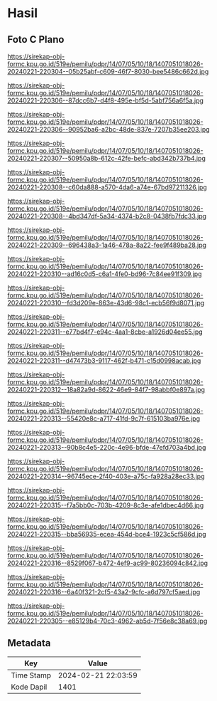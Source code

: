 # Hasil

## Foto C Plano

https://sirekap-obj-formc.kpu.go.id/519e/pemilu/pdpr/14/07/05/10/18/1407051018026-20240221-220304--05b25abf-c609-46f7-8030-bee5486c662d.jpg

https://sirekap-obj-formc.kpu.go.id/519e/pemilu/pdpr/14/07/05/10/18/1407051018026-20240221-220306--87dcc6b7-d4f8-495e-bf5d-5abf756a6f5a.jpg

https://sirekap-obj-formc.kpu.go.id/519e/pemilu/pdpr/14/07/05/10/18/1407051018026-20240221-220306--90952ba6-a2bc-48de-837e-7207b35ee203.jpg

https://sirekap-obj-formc.kpu.go.id/519e/pemilu/pdpr/14/07/05/10/18/1407051018026-20240221-220307--50950a8b-612c-42fe-befc-abd342b737b4.jpg

https://sirekap-obj-formc.kpu.go.id/519e/pemilu/pdpr/14/07/05/10/18/1407051018026-20240221-220308--c60da888-a570-4da6-a74e-67bd97211326.jpg

https://sirekap-obj-formc.kpu.go.id/519e/pemilu/pdpr/14/07/05/10/18/1407051018026-20240221-220308--4bd347df-5a34-4374-b2c8-0438fb7fdc33.jpg

https://sirekap-obj-formc.kpu.go.id/519e/pemilu/pdpr/14/07/05/10/18/1407051018026-20240221-220309--696438a3-1a46-478a-8a22-fee9f489ba28.jpg

https://sirekap-obj-formc.kpu.go.id/519e/pemilu/pdpr/14/07/05/10/18/1407051018026-20240221-220310--ad16c0d5-c6a1-4fe0-bd96-7c84ee91f309.jpg

https://sirekap-obj-formc.kpu.go.id/519e/pemilu/pdpr/14/07/05/10/18/1407051018026-20240221-220310--fd3d209e-863e-43d6-98c1-ecb56f9d8071.jpg

https://sirekap-obj-formc.kpu.go.id/519e/pemilu/pdpr/14/07/05/10/18/1407051018026-20240221-220311--e77bd4f7-e94c-4aa1-8cbe-a1926d04ee55.jpg

https://sirekap-obj-formc.kpu.go.id/519e/pemilu/pdpr/14/07/05/10/18/1407051018026-20240221-220311--d47473b3-9117-462f-b471-c15d0998acab.jpg

https://sirekap-obj-formc.kpu.go.id/519e/pemilu/pdpr/14/07/05/10/18/1407051018026-20240221-220312--18a82a9d-8622-46e9-84f7-98abbf0e897a.jpg

https://sirekap-obj-formc.kpu.go.id/519e/pemilu/pdpr/14/07/05/10/18/1407051018026-20240221-220313--55420e8c-a717-41fd-9c7f-615103ba976e.jpg

https://sirekap-obj-formc.kpu.go.id/519e/pemilu/pdpr/14/07/05/10/18/1407051018026-20240221-220313--90b8c4e5-220c-4e96-bfde-47efd703a4bd.jpg

https://sirekap-obj-formc.kpu.go.id/519e/pemilu/pdpr/14/07/05/10/18/1407051018026-20240221-220314--96745ece-2f40-403e-a75c-fa928a28ec33.jpg

https://sirekap-obj-formc.kpu.go.id/519e/pemilu/pdpr/14/07/05/10/18/1407051018026-20240221-220315--f7a5bb0c-703b-4209-8c3e-afe1dbec4d66.jpg

https://sirekap-obj-formc.kpu.go.id/519e/pemilu/pdpr/14/07/05/10/18/1407051018026-20240221-220315--bba56935-ecea-454d-bce4-1923c5cf586d.jpg

https://sirekap-obj-formc.kpu.go.id/519e/pemilu/pdpr/14/07/05/10/18/1407051018026-20240221-220316--8529f067-b472-4ef9-ac99-80236094c842.jpg

https://sirekap-obj-formc.kpu.go.id/519e/pemilu/pdpr/14/07/05/10/18/1407051018026-20240221-220316--6a40f321-2cf5-43a2-9cfc-a6d797cf5aed.jpg

https://sirekap-obj-formc.kpu.go.id/519e/pemilu/pdpr/14/07/05/10/18/1407051018026-20240221-220305--e85129b4-70c3-4962-ab5d-7f56e8c38a69.jpg


## Metadata

| Key        | Value               |
| ---------- | ------------------- |
| Time Stamp | 2024-02-21 22:03:59 |
| Kode Dapil | 1401                |



